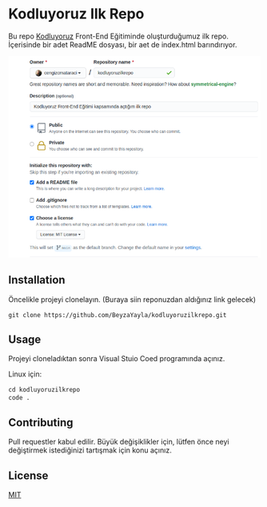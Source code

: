 # Kodluyoruz Ilk Repo

Bu repo [Kodluyoruz](https://kodluyoruz.org/tr/kodluyoruz/) Front-End Eğitiminde oluşturduğumuz ilk repo. İçerisinde bir adet ReadME dosyası, bir aet de index.html barındırıyor.

![resim](https://github.com/Kodluyoruz/taskforce/raw/main/git/odev1/figures/github.png)

## Installation

Öncelikle projeyi clonelayın. (Buraya siin reponuzdan aldığınız link gelecek)

```
git clone https://github.com/BeyzaYayla/kodluyoruzilkrepo.git
```

## Usage

Projeyi cloneladıktan sonra Visual Stuio Coed programında açınız.

Linux için:
```
cd kodluyoruzilkrepo
code .
```

## Contributing

Pull requestler kabul edilir. Büyük değişiklikler için, lütfen önce neyi değiştirmek istediğinizi tartışmak için konu açınız.

## License

[MIT](https://choosealicense.com/licenses/mit/)